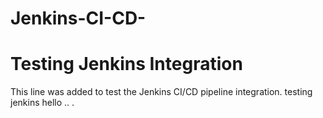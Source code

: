 # Jenkins-CI-CD-
# Testing Jenkins Integration
This line was added to test the Jenkins CI/CD pipeline integration.
testing jenkins 
hello
..
.

